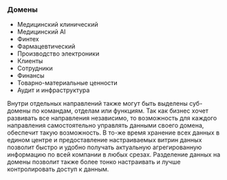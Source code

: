 ### **Домены**
* Медицинский клинический
* Медицинский AI
* Финтех
* Фармацевтический
* Производство электроники
* Клиенты
* Сотрудники
* Финансы
* Товарно-материальные ценности
* Аудит и инфраструктура

Внутри отдельных направлений также могут быть выделены суб-домены по командам, отделам или функциям.
Так как бизнес хочет развивать все направления независимо, то возможность для каждого направления самостоятельно управлять данными своего домена, обеспечит такую возможность.
В то-же время хранение всех данных в едином центре и предоставление настраиваемых витрин данных позволит быстро и удобно получать актуальную агрегированную информацию по всей компании в любых срезах.
Разделение данных на домены позволит также более тонко настраивать и лучше контролировать доступ к данным.
